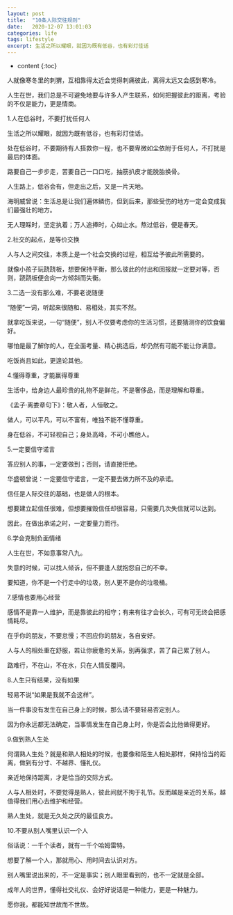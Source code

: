 ```yaml
---
layout: post
title:  "10条人际交往规则"
date:   2020-12-07 13:01:03
categories: life
tags: lifestyle
excerpt: 生活之所以耀眼，就因为既有低谷，也有彩灯佳话
---
```

* content
{:toc} 

人就像寒冬里的刺猬，互相靠得太近会觉得刺痛彼此，离得太远又会感到寒冷。


人生在世，我们总是不可避免地要与许多人产生联系，如何把握彼此的距离，考验的不仅是能力，更是情商。



1.人在低谷时，不要打扰任何人



生活之所以耀眼，就因为既有低谷，也有彩灯佳话。



处在低谷时，不要期待有人搭救你一程，也不要卑微如尘依附于任何人，不打扰是最后的体面。



路要自己一步步走，苦要自己一口口吃，抽筋扒皮才能脱胎换骨。



人生路上，低谷会有，但走出之后，又是一片天地。



海明威曾说：生活总是让我们遍体鳞伤，但到后来，那些受伤的地方一定会变成我们最强壮的地方。



无人理睬时，坚定执着；万人追捧时，心如止水。熬过低谷，便是春天。



2.社交的起点，是等价交换



人与人之间交往，本质上是一个社会交换的过程，相互给予彼此所需要的。



就像小孩子玩跷跷板，想要保持平衡，那么彼此的付出和回报就一定要对等，否则，跷跷板便会向一方倾斜而失衡。



3.二选一没有那么难，不要老说随便



 “随便”一词，听起来很随和、易相处，其实不然。



就拿吃饭来说，一句“随便”，别人不仅要考虑你的生活习惯，还要猜测你的饮食偏好。



哪怕是最了解你的人，在全面考量、精心挑选后，却仍然有可能不能让你满意。



吃饭尚且如此，更遑论其他。



4.懂得尊重，才能赢得尊重



生活中，给身边人最珍贵的礼物不是鲜花，不是奢侈品，而是理解和尊重。



《孟子·离娄章句下》：敬人者，人恒敬之。



做人，可以平凡，可以不富有，唯独不能不懂尊重。



身在低谷，不可轻视自己；身处高峰，不可小瞧他人。



5.一定要信守诺言



答应别人的事，一定要做到；否则，请直接拒绝。



华盛顿曾说：一定要信守诺言，一定不要去做力所不及的承诺。



信任是人际交往的基础，也是做人的根本。



想要建立起信任很难，但想要摧毁信任却很容易，只需要几次失信就可以达到。



因此，在做出承诺之时，一定要量力而行。



6.学会克制负面情绪



人生在世，不如意事常八九。



失意的时候，可以找人倾诉，但不要逢人就抱怨自己的不幸。



要知道，你不是一个行走中的垃圾，别人更不是你的垃圾桶。



7.感情也要用心经营



感情不是靠一人维护，而是靠彼此的相守；有来有往才会长久，可有可无终会把感情耗尽。



在乎你的朋友，不要怠慢；不回应你的朋友，各自安好。



人与人的相处重在舒服，若让你疲惫的关系，别再强求，苦了自己累了别人。



路难行，不在山，不在水，只在人情反覆间。



8.人生只有结果，没有如果



轻易不说“如果是我就不会这样”。



当一件事没有发生在自己身上的时候，那么请不要轻易否定别人。



因为你永远都无法确定，当事情发生在自己身上时，你是否会比他做得更好。



9.做到熟人生处



何谓熟人生处？就是和熟人相处的时候，也要像和陌生人相处那样，保持恰当的距离，做到有分寸、不越界、懂礼仪。



亲近地保持距离，才是恰当的交际方式。



人与人相处时，不要觉得是熟人，彼此间就不拘于礼节。反而越是亲近的关系，越值得我们用心去维护和经营。



熟人生处，就是无久处之厌的最佳良方。



10.不要从别人嘴里认识一个人



俗话说：一千个读者，就有一千个哈姆雷特。



想要了解一个人，那就用心、用时间去认识对方。



别人嘴里说出来的，不一定是事实；别人眼里看到的，也不一定就是全部。



成年人的世界，懂得社交礼仪、会好好说话是一种能力，更是一种魅力。



愿你我，都能知世故而不世故。